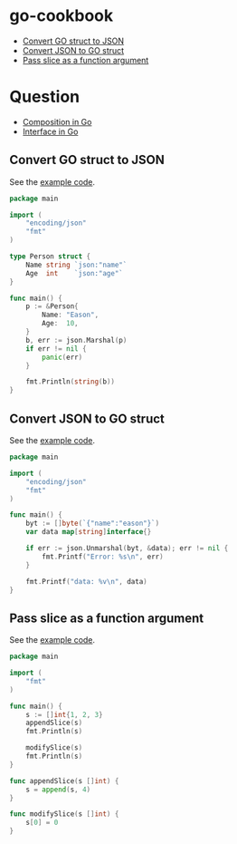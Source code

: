 # go-cookbook

* [Convert GO struct to JSON](#convert-go-struct-to-json)
* [Convert JSON to GO struct](#convert-json-to-go-struct)
* [Pass slice as a function argument](#pass-slice-as-a-function-argument)



# Question
* [Composition in Go](https://github.com/easonlin404/go-cookbook/blob/master/composition-question/main.go)
* [Interface in Go](https://github.com/easonlin404/go-cookbook/blob/master/interface-question/main.go)

## Convert GO struct to JSON
See the [example code](https://github.com/easonlin404/go-cookbook/blob/master/convert-go-struct-to-json/main.go).
```go
package main

import (
	"encoding/json"
	"fmt"
)

type Person struct {
	Name string `json:"name"`
	Age  int    `json:"age"`
}

func main() {
	p := &Person{
		Name: "Eason",
		Age:  10,
	}
	b, err := json.Marshal(p)
	if err != nil {
		panic(err)
	}

	fmt.Println(string(b))
}

```

## Convert JSON to GO struct
See the [example code](https://github.com/easonlin404/go-cookbook/blob/master/convert-json-to-go-struct/main.go).

```go
package main

import (
	"encoding/json"
	"fmt"
)

func main() {
	byt := []byte(`{"name":"eason"}`)
	var data map[string]interface{}

	if err := json.Unmarshal(byt, &data); err != nil {
		fmt.Printf("Error: %s\n", err)
	}

	fmt.Printf("data: %v\n", data)
}

```

## Pass slice as a function argument
See the [example code](https://github.com/easonlin404/go-cookbook/blob/master/pass-slice-as-a-function-argument/main.go).
```go
package main

import (
	"fmt"
)

func main() {
	s := []int{1, 2, 3}
	appendSlice(s)
	fmt.Println(s)

	modifySlice(s)
	fmt.Println(s)
}

func appendSlice(s []int) {
	s = append(s, 4)
}

func modifySlice(s []int) {
	s[0] = 0
}

```